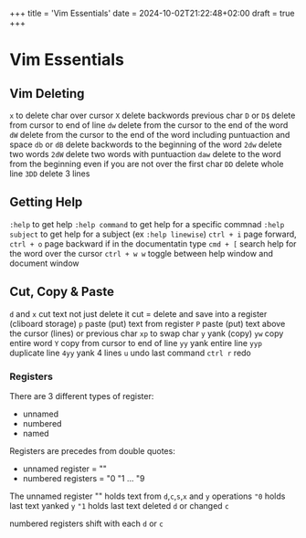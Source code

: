 +++
title = 'Vim Essentials'
date = 2024-10-02T21:22:48+02:00
draft = true
+++

# Vim Essentials

## Vim Deleting
`x` to delete char over cursor
`X` delete backwords previous char
`D` or `D$` delete from cursor to end of line
`dw` delete from the cursor to the end of the word
`dW` delete from the cursor to the end of the word including puntuaction and space
`db` or `dB` delete backwords to the beginning of the word
`2dw` delete two words
`2dW` delete two words with puntuaction
`daw` delete to the word from the beginning even if you are not over the first char
`DD` delete whole line
`3DD` delete 3 lines

## Getting Help
`:help` to get help
`:help command` to get help for a specific commnad
`:help subject` to get help for a subject (ex `:help linewise`)
`ctrl + i` page forward, `ctrl + o` page backward
if in the documentatin type `cmd + [` search help for the word over the cursor
`ctrl + w w` toggle between help window and document window

## Cut, Copy & Paste
`d` and `x` cut text not just delete it
cut = delete and save into a register (cliboard storage)
`p` paste (put) text from register
`P` paste (put) text above the cursor (lines) or previous char
`xp` to swap char
`y` yank (copy)
`yw` copy entire word
`Y` copy from cursor to end of line
`yy` yank entire line
`yyp` duplicate line
`4yy` yank 4 lines
`u` undo last command
`ctrl r` redo

### Registers
There are 3 different types of register:
- unnamed
- numbered
- named

Registers are precedes from double quotes:
- unnamed register = ""
- numbered registers = "0 "1 ...  "9

The unnamed register "" holds text from `d`,`c`,`s`,`x` and `y` operations
`"0` holds last text yanked `y`
`"1` holds last text deleted `d` or changed `c`

numbered registers shift with each `d` or `c`

